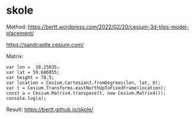 # skole

Method: https://bertt.wordpress.com/2022/02/20/cesium-3d-tiles-model-placement/

https://sandcastle.cesium.com/

Matrix:

```
var lon =  10.25035;
var lat = 59.686055;
var height = 78.5;
var location = Cesium.Cartesian3.fromDegrees(lon, lat, 0);
var t = Cesium.Transforms.eastNorthUpToFixedFrame(location);
const a = Cesium.Matrix4.transpose(t, new Cesium.Matrix4());
console.log(a);
```

Result: https://bertt.github.io/skole/

